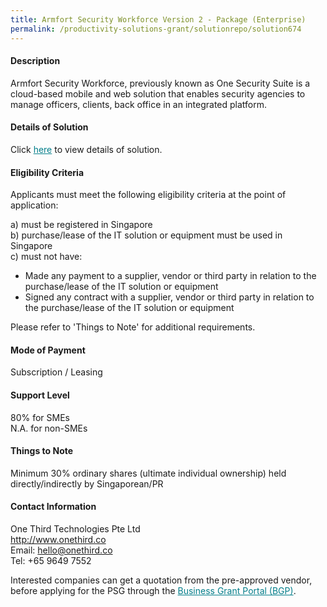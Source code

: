 ```yaml
---
title: Armfort Security Workforce Version 2 - Package (Enterprise)
permalink: /productivity-solutions-grant/solutionrepo/solution674
---
```


#### Description

Armfort Security Workforce, previously known as One Security Suite is a cloud-based mobile and web solution that enables security agencies to manage officers, clients, back office in an integrated platform.





#### Details of Solution

Click <a href='https://govassist.gobusiness.gov.sg/images/psg/One_Third_Technologies_Annex_3_Part_3.pdf' style='color:#037e8a'>here</a> to view details of solution.

#### Eligibility Criteria

Applicants must meet the following eligibility criteria at the point of application:

a) must be registered in Singapore <br>
b) purchase/lease of the IT solution or equipment must be used in Singapore <br>
c) must not have:
- Made any payment to a supplier, vendor or third party in relation to the purchase/lease of the IT solution or equipment
- Signed any contract with a supplier, vendor or third party in relation to the purchase/lease of the IT solution or equipment

Please refer to 'Things to Note' for additional requirements.

#### Mode of Payment
Subscription / Leasing

#### Support Level
80% for SMEs <br>
N.A. for non-SMEs

#### Things to Note
Minimum 30% ordinary shares (ultimate individual ownership) held directly/indirectly by Singaporean/PR

#### Contact Information
One Third Technologies Pte Ltd<br>http://www.onethird.co<br>Email: hello@onethird.co<br>Tel: +65 9649 7552

Interested companies can get a quotation from the pre-approved vendor, before applying for the PSG through the <a target='_blank' style='color:#037e8a' href='https://www.businessgrants.gov.sg/'>Business Grant Portal (BGP)</a>.
